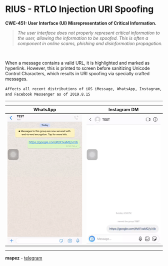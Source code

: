 # RIUS - RTLO Injection URI Spoofing 

**CWE-451: User Interface (UI) Misrepresentation of Critical Information.**

> *The user interface does not properly represent critical information to the user, allowing the information to be spoofed. This is often a component in online scams, phishing and disinformation propagation.*

 &nbsp;


When a message contains a valid URL, it is highlighted and marked as hyperlink. However, this is printed to screen before sanitizing Unicode Control Characters, which results in URI spoofing via specially crafted messages.

` Affects all recent distributions of iOS iMessage, WhatsApp, Instagram, and Facebook Messenger as of 2019.8.15 `

---

WhatsApp                        |        Instagram DM    |
:------------------------------:|:----------------------:|
![POCW](whatsapp.gif)           | ![POCI](instagram.gif) |


---
**mapez** - [telegram](https://t.me/mapezz)
